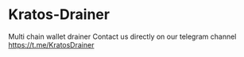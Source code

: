 # Kratos-Drainer
Multi chain wallet drainer
Contact us directly on our telegram channel https://t.me/KratosDrainer

